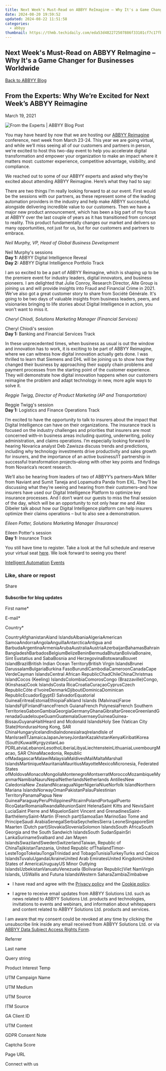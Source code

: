```yaml
---
title: Next Week's Must-Read on ABBYY ReImagine – Why It's a Game Changer for Businesses Worldwide
date: 2024-08-20 19:59:52
updated: 2024-08-22 11:51:58
categories:
  - abbyy
thumbnail: https://thmb.techidaily.com/eda53d482272507886f33101cf7c17fbcff2ff9c0e3000602465b544e6ae7c53.jpg
---
```


## Next Week's Must-Read on ABBYY ReImagine – Why It's a Game Changer for Businesses Worldwide

[Back to ABBYY Blog](https://tools.techidaily.com/abbyy/products/)

## From the Experts: Why We’re Excited for Next Week’s ABBYY Reimagine

March 19, 2021

![From the Experts | ABBYY Blog Post](https://static1.abbyy.com/abbyycommedia/33503/from-the-experts.jpg) 

You may have heard by now that we are hosting our [ABBYY Reimagine](https://tools.techidaily.com/abbyy/products/) conference, next week from March 23-24\. This year we are going virtual, and while we’ll miss seeing all of our customers and partners in person, we’re excited to host this two-day event to help you accelerate digital transformation and empower your organization to make an impact where it matters most: customer experience, competitive advantage, visibility, and compliance.

We reached out to some of our ABBYY experts and asked why they’re excited about attending ABBYY Reimagine. Here’s what they had to say:

There are two things I’m really looking forward to at our event. First would be the sessions with our partners, as these represent some of the leading automation providers in the industry and help make ABBYY successful, alongside delivering incredible value to our customers. Then we have a major new product announcement, which has been a big part of my focus at ABBYY over the last couple of years as it has transitioned from concept to reality. This product fundamentally changes our market and delivers so many opportunities, not just for us, but for our customers and partners to embrace.

_Neil Murphy, VP, Head of Global Business Development_

Neil Murphy's sessions  
**Day 1:** ABBYY Digital Intelligence Reveal   
**Day 2:** ABBYY Digital Intelligence Portfolio Track

I am so excited to be a part of ABBYY Reimagine, which is shaping up to be the premiere event for industry leaders, digital innovators, and business pioneers. I am delighted that Julie Conroy, Research Director, Aite Group is joining us and will provide insights into Fraud and Financial Crime in 2021\. We've also got a great customer story to share from Société Générale. It's going to be two days of valuable insights from business leaders, peers, and visionaries bringing to life stories about Digital Intelligence in action, you won't want to miss it.

_Cheryl Chiodi, Solutions Marketing Manager (Financial Services)_

Cheryl Chiodi's session  
**Day 1:** Banking and Financial Services Track

In these unprecedented times, when business as usual is out the window and innovation has to work, it is exciting to be part of ABBYY Reimagine, where we can witness how digital innovation actually gets done. I was thrilled to learn that Siemens and DHL will be joining us to show how they changed their business by approaching their supply chain problems and payment processes from the starting point of the customer experience. They will demonstrate how digital innovation happens when our customers reimagine the problem and adapt technology in new, more agile ways to solve it.

_Reggie Twigg, Director of Product Marketing (AP and Transportation)_

Reggie Twigg's session  
**Day 1:** Logistics and Finance Operations Track

I’m excited to have the opportunity to talk to insurers about the impact that Digital Intelligence can have on their organizations. The insurance track is focused on the industry challenges and priorities that insurers are most concerned with–in business areas including quoting, underwriting, policy administration, and claims operations. I’m especially looking forward to hearing Novarica analyst Deb Zawisza discuss trends and predictions, including why technology investments drive productivity and sales growth for insurers, and the importance of an active business/IT partnership in successful transformation projects–along with other key points and findings from Novarica’s recent research.

We’ll also be hearing from leaders of two of ABBYY’s partners–Mark Miller from Naviant and Sumit Taneja and Lopamudra Panda from EXL. They’ll be discussing what they’re seeing and hearing from their customers–and how insurers have used our Digital Intelligence Platform to optimize key insurance processes. And I don’t want our guests to miss the final session of the day, which will be an opportunity to not only hear me and Alex Dibeler talk about how our Digital Intelligence platform can help insurers optimize their claims operations – but to also see a demonstration.

_Eileen Potter, Solutions Marketing Manager (Insurance)_

Eileen Potter's session  
**Day 1:** Insurance Track

You still have time to register. Take a look at the full schedule and reserve your virtual seat [here](https://tools.techidaily.com/abbyy/products/). We look forward to seeing you there!

[Intelligent Automation](https://tools.techidaily.com/abbyy/products/) [Events](https://tools.techidaily.com/abbyy/products/) 

### Like, share or repost

Share 

#### Subscribe for blog updates

First name\*

E-mail\*

Сountry\*

СountryAfghanistanAland IslandsAlbaniaAlgeriaAmerican SamoaAndorraAngolaAnguillaAntarcticaAntigua and BarbudaArgentinaArmeniaArubaAustraliaAustriaAzerbaijanBahamasBahrainBangladeshBarbadosBelgiumBelizeBeninBermudaBhutanBoliviaBonaire, Sint Eustatius and SabaBosnia and HerzegovinaBotswanaBouvet IslandBrazilBritish Indian Ocean TerritoryBritish Virgin IslandsBrunei DarussalamBulgariaBurkina FasoBurundiCambodiaCameroonCanadaCape VerdeCayman IslandsCentral African RepublicChadChileChinaChristmas IslandCocos (Keeling) IslandsColombiaComorosCongo (Brazzaville)Congo, (Kinshasa)Cook IslandsCosta RicaCroatiaCuraçaoCyprusCzech RepublicCôte d'IvoireDenmarkDjiboutiDominicaDominican RepublicEcuadorEgyptEl SalvadorEquatorial GuineaEritreaEstoniaEthiopiaFalkland Islands (Malvinas)Faroe IslandsFijiFinlandFranceFrench GuianaFrench PolynesiaFrench Southern TerritoriesGabonGambiaGeorgiaGermanyGhanaGibraltarGreeceGreenlandGrenadaGuadeloupeGuamGuatemalaGuernseyGuineaGuinea-BissauGuyanaHaitiHeard and Mcdonald IslandsHoly See (Vatican City State)HondurasHong Kong, SAR ChinaHungaryIcelandIndiaIndonesiaIraqIrelandIsle of ManIsraelITJamaicaJapanJerseyJordanKazakhstanKenyaKiribatiKorea (South)KuwaitKyrgyzstanLao PDRLatviaLebanonLesothoLiberiaLibyaLiechtensteinLithuaniaLuxembourgMacao, SAR ChinaMacedonia, Republic ofMadagascarMalawiMalaysiaMaldivesMaliMaltaMarshall IslandsMartiniqueMauritaniaMauritiusMayotteMexicoMicronesia, Federated States ofMoldovaMonacoMongoliaMontenegroMontserratMoroccoMozambiqueMyanmarNamibiaNauruNepalNetherlandsNetherlands AntillesNew CaledoniaNew ZealandNicaraguaNigerNigeriaNiueNorfolk IslandNorthern Mariana IslandsNorwayOmanPakistanPalauPalestinian TerritoryPanamaPapua New GuineaParaguayPeruPhilippinesPitcairnPolandPortugalPuerto RicoQatarRomaniaRwandaRéunionSaint HelenaSaint Kitts and NevisSaint LuciaSaint Pierre and MiquelonSaint Vincent and GrenadinesSaint-BarthélemySaint-Martin (French part)SamoaSan MarinoSao Tome and PrincipeSaudi ArabiaSenegalSerbiaSeychellesSierra LeoneSingaporeSint Maarten (Dutch part)SlovakiaSloveniaSolomon IslandsSouth AfricaSouth Georgia and the South Sandwich IslandsSouth SudanSpainSri LankaSurinameSvalbard and Jan Mayen IslandsSwazilandSwedenSwitzerlandTaiwan, Republic of ChinaTajikistanTanzania, United Republic ofThailandTimor-LesteTogoTokelauTongaTrinidad and TobagoTunisiaTurkeyTurks and Caicos IslandsTuvaluUgandaUkraineUnited Arab EmiratesUnited KingdomUnited States of AmericaUruguayUS Minor Outlying IslandsUzbekistanVanuatuVenezuela (Bolivarian Republic)Viet NamVirgin Islands, USWallis and Futuna IslandsWestern SaharaZambiaZimbabwe

* I have read and agree with the [Privacy policy](https://tools.techidaily.com/abbyy/products/) and the [Cookie policy](https://tools.techidaily.com/abbyy/products/).

* I agree to receive email updates from ABBYY Solutions Ltd. such as news related to ABBYY Solutions Ltd. products and technologies, invitations to events and webinars, and information about whitepapers and content related to ABBYY Solutions Ltd. products and services.  
    
I am aware that my consent could be revoked at any time by clicking the unsubscribe link inside any email received from ABBYY Solutions Ltd. or via [ABBYY Data Subject Access Rights Form](https://tools.techidaily.com/abbyy/products/).

Referrer

Last name

Query string

Product Interest Temp

UTM Campaign Name

UTM Medium

UTM Source

ITM Source

GA Client ID

UTM Content

GDPR Consent Note

Captcha Score

Page URL

Connect with us

<ins class="adsbygoogle"
     style="display:block"
     data-ad-format="autorelaxed"
     data-ad-client="ca-pub-7571918770474297"
     data-ad-slot="1223367746"></ins>



<ins class="adsbygoogle"
     style="display:block"
     data-ad-client="ca-pub-7571918770474297"
     data-ad-slot="8358498916"
     data-ad-format="auto"
     data-full-width-responsive="true"></ins>
